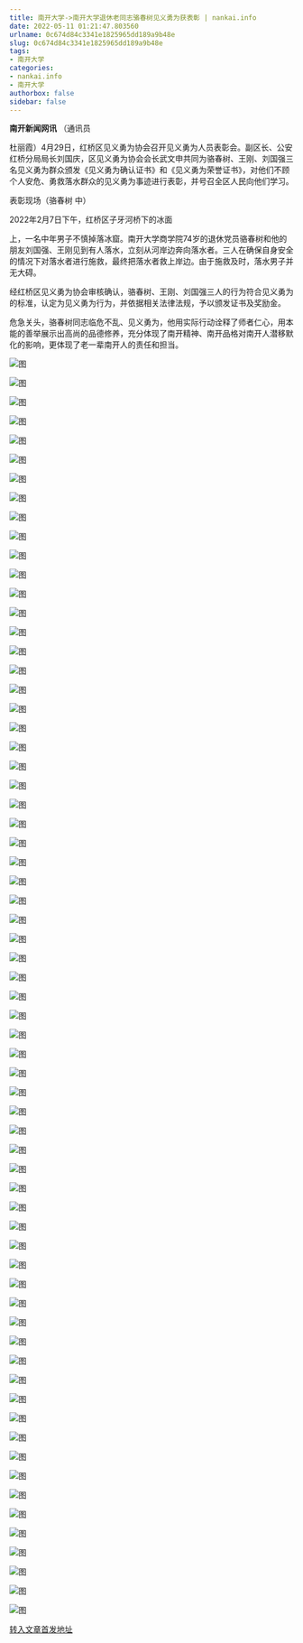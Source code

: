 ```yaml
---
title: 南开大学->南开大学退休老同志骆春树见义勇为获表彰 | nankai.info
date: 2022-05-11 01:21:47.803560
urlname: 0c674d84c3341e1825965dd189a9b48e
slug: 0c674d84c3341e1825965dd189a9b48e
tags: 
- 南开大学
categories:
- nankai.info
- 南开大学
authorbox: false
sidebar: false
---
```

**南开新闻网讯** （通讯员

杜丽霞）4月29日，红桥区见义勇为协会召开见义勇为人员表彰会。副区长、公安红桥分局局长刘国庆，区见义勇为协会会长武文申共同为骆春树、王刚、刘国强三名见义勇为群众颁发《见义勇为确认证书》和《见义勇为荣誉证书》，对他们不顾个人安危、勇救落水群众的见义勇为事迹进行表彰，并号召全区人民向他们学习。

表彰现场（骆春树 中）

2022年2月7日下午，红桥区子牙河桥下的冰面
<!--more-->
上，一名中年男子不慎掉落冰窟。南开大学商学院74岁的退休党员骆春树和他的朋友刘国强、王刚见到有人落水，立刻从河岸边奔向落水者。三人在确保自身安全的情况下对落水者进行施救，最终把落水者救上岸边。由于施救及时，落水男子并无大碍。

经红桥区见义勇为协会审核确认，骆春树、王刚、刘国强三人的行为符合见义勇为的标准，认定为见义勇为行为，并依据相关法律法规，予以颁发证书及奖励金。

危急关头，骆春树同志临危不乱、见义勇为，他用实际行动诠释了师者仁心，用本能的善举展示出高尚的品德修养，充分体现了南开精神、南开品格对南开人潜移默化的影响，更体现了老一辈南开人的责任和担当。

![图](http://news.nankai.edu.cn/ywsd/system/2022/05/04/g)

![图](http://news.nankai.edu.cn/ywsd/system/2022/05/04/n)

![图](http://news.nankai.edu.cn/ywsd/system/2022/05/04/p)

![图](http://news.nankai.edu.cn/ywsd/system/2022/05/04/)

![图](http://news.nankai.edu.cn/ywsd/system/2022/05/04/8)

![图](http://news.nankai.edu.cn/ywsd/system/2022/05/04/5)

![图](http://news.nankai.edu.cn/ywsd/system/2022/05/04/0)

![图](http://news.nankai.edu.cn/ywsd/system/2022/05/04/f)

![图](http://news.nankai.edu.cn/ywsd/system/2022/05/04/f)

![图](http://news.nankai.edu.cn/ywsd/system/2022/05/04/d)

![图](http://news.nankai.edu.cn/ywsd/system/2022/05/04/c)

![图](http://news.nankai.edu.cn/ywsd/system/2022/05/04/c)

![图](http://news.nankai.edu.cn/ywsd/system/2022/05/04/_)

![图](http://news.nankai.edu.cn/ywsd/system/2022/05/04/2)

![图](http://news.nankai.edu.cn/ywsd/system/2022/05/04/5)

![图](http://news.nankai.edu.cn/ywsd/system/2022/05/04/6)

![图](http://news.nankai.edu.cn/ywsd/system/2022/05/04/5)

![图](http://news.nankai.edu.cn/ywsd/system/2022/05/04/4)

![图](http://news.nankai.edu.cn/ywsd/system/2022/05/04/0)

![图](http://news.nankai.edu.cn/ywsd/system/2022/05/04/0)

![图](http://news.nankai.edu.cn/ywsd/system/2022/05/04/0)

![图](http://news.nankai.edu.cn/ywsd/system/2022/05/04/3)

![图](http://news.nankai.edu.cn/ywsd/system/2022/05/04/0)

![图](http://news.nankai.edu.cn/ywsd/system/2022/05/04/0)

![图](http://news.nankai.edu.cn/)

![图](http://news.nankai.edu.cn/ywsd/system/2022/05/04/6)

![图](http://news.nankai.edu.cn/ywsd/system/2022/05/04/5)

![图](http://news.nankai.edu.cn/ywsd/system/2022/05/04/4)

![图](http://news.nankai.edu.cn/)

![图](http://news.nankai.edu.cn/ywsd/system/2022/05/04/0)

![图](http://news.nankai.edu.cn/ywsd/system/2022/05/04/0)

![图](http://news.nankai.edu.cn/ywsd/system/2022/05/04/0)

![图](http://news.nankai.edu.cn/)

![图](http://news.nankai.edu.cn/ywsd/system/2022/05/04/3)

![图](http://news.nankai.edu.cn/ywsd/system/2022/05/04/0)

![图](http://news.nankai.edu.cn/ywsd/system/2022/05/04/0)

![图](http://news.nankai.edu.cn/)

![图](http://news.nankai.edu.cn/ywsd/system/2022/05/04/c)

![图](http://news.nankai.edu.cn/ywsd/system/2022/05/04/i)

![图](http://news.nankai.edu.cn/ywsd/system/2022/05/04/p)

![图](http://news.nankai.edu.cn/)

![图](http://news.nankai.edu.cn/ywsd/system/2022/05/04/n)

![图](http://news.nankai.edu.cn/ywsd/system/2022/05/04/c)

![图](http://news.nankai.edu.cn/ywsd/system/2022/05/04/)

![图](http://news.nankai.edu.cn/ywsd/system/2022/05/04/u)

![图](http://news.nankai.edu.cn/ywsd/system/2022/05/04/d)

![图](http://news.nankai.edu.cn/ywsd/system/2022/05/04/e)

![图](http://news.nankai.edu.cn/ywsd/system/2022/05/04/)

![图](http://news.nankai.edu.cn/ywsd/system/2022/05/04/i)

![图](http://news.nankai.edu.cn/ywsd/system/2022/05/04/a)

![图](http://news.nankai.edu.cn/ywsd/system/2022/05/04/k)

![图](http://news.nankai.edu.cn/ywsd/system/2022/05/04/n)

![图](http://news.nankai.edu.cn/ywsd/system/2022/05/04/a)

![图](http://news.nankai.edu.cn/ywsd/system/2022/05/04/n)

![图](http://news.nankai.edu.cn/ywsd/system/2022/05/04/)

![图](http://news.nankai.edu.cn/ywsd/system/2022/05/04/s)

![图](http://news.nankai.edu.cn/ywsd/system/2022/05/04/w)

![图](http://news.nankai.edu.cn/ywsd/system/2022/05/04/e)

![图](http://news.nankai.edu.cn/ywsd/system/2022/05/04/n)

![图](http://news.nankai.edu.cn/)

![图](http://news.nankai.edu.cn/)

![图](http://news.nankai.edu.cn/ywsd/system/2022/05/04/:)

![图](http://news.nankai.edu.cn/ywsd/system/2022/05/04/p)

![图](http://news.nankai.edu.cn/ywsd/system/2022/05/04/t)

![图](http://news.nankai.edu.cn/ywsd/system/2022/05/04/t)

![图](http://news.nankai.edu.cn/ywsd/system/2022/05/04/h)

[转入文章首发地址](http://news.nankai.edu.cn/ywsd/system/2022/05/04/030051153.shtml)